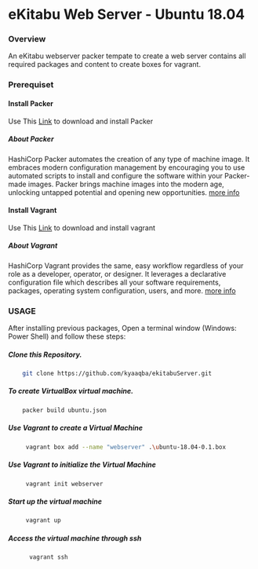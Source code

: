 # eKitabu Web Server - Ubuntu 18.04
### Overview
An eKitabu webserver packer tempate to create a web server contains all required packages and content to create boxes for vagrant.

### Prerequiset
#### Install Packer
Use This [Link](https://www.packer.io/downloads/) to download and install Packer
##### About Packer
HashiCorp Packer automates the creation of any type of machine image. It embraces modern configuration management by encouraging you to use automated scripts to install and configure the software within your Packer-made images. Packer brings machine images into the modern age, unlocking untapped potential and opening new opportunities.
[more info](https://www.packer.io/)
#### Install Vagrant
Use This [Link](https://www.vagrantup.com/downloads) to download and install vagrant
##### About Vagrant
HashiCorp Vagrant provides the same, easy workflow regardless of your role as a developer, operator, or designer. It leverages a declarative configuration file which describes all your software requirements, packages, operating system configuration, users, and more.
[more info](https://www.vagrantup.com/)
### USAGE
After installing previous packages, Open a terminal window (Windows: Power Shell) and follow these steps:
##### Clone this Repository.
```sh
    git clone https://github.com/kyaaqba/ekitabuServer.git
```
##### To create VirtualBox virtual machine.
```sh
    packer build ubuntu.json
```
##### Use Vagrant to create a Virtual Machine
```sh
     vagrant box add --name "webserver" .\ubuntu-18.04-0.1.box
```
##### Use Vagrant to initialize the Virtual Machine
```sh
     vagrant init webserver
```
##### Start up the virtual machine
```sh
     vagrant up
```
##### Access the virtual machine through ssh
```sh
      vagrant ssh
```
